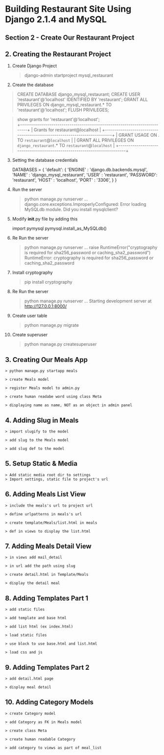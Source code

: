 # Building Restaurant Site Using Django 2.1.4 and MySQL

## Section 2 - Create Our Restaurant Project

## 2. Creating the Restaurant Project

1. Create Django Project

	> django-admin startproject mysql_restaurant

2. Create the database

  > CREATE DATABASE django_mysql_restaurant;
  > CREATE USER 'restaurant'@'localhost' IDENTIFIED BY 'restaurant';
  > GRANT ALL PRIVILEGES ON django_mysql_restaurant.* TO 'restaurant'@'localhost';
  > FLUSH PRIVILEGES;

  > show grants for 'restaurant'@'localhost';                             
	+---------------------------------------------------------------------------+
	| Grants for restaurant@localhost                                           |
	+---------------------------------------------------------------------------+
	| GRANT USAGE ON *.* TO `restaurant`@`localhost`                            |
	| GRANT ALL PRIVILEGES ON `django_restaurant`.* TO `restaurant`@`localhost` |
	+---------------------------------------------------------------------------+

3. Setting the database credentials

	DATABASES = {
    'default': {
        'ENGINE'	: 'django.db.backends.mysql',
        'NAME'		: 'django_mysql_restaurant',
        'USER'		: 'restaurant',
        'PASSWORD': 'restaurant',
        'HOST'		: 'localhost',
        'PORT'		: '3306',
    }
	}		

4. Run the server

	> python manage.py runserver
	...
	django.core.exceptions.ImproperlyConfigured: Error loading MySQLdb module.
	Did you install mysqlclient?

5. Modify __init__.py file by adding this

	import pymysql
	pymysql.install_as_MySQLdb()

5. Re Run the server

	> python manage.py runserver
	...
	raise RuntimeError("cryptography is required for sha256_password or caching_sha2_password")
	RuntimeError: cryptography is required for sha256_password or caching_sha2_password

6. Install cryptography

	> pip install cryptography

7. Re Run the server

	> python manage.py runserver
	...
	Starting development server at http://127.0.0.1:8000/

8. Create user table

	> python manage.py migrate

9. Create superuser

	> python manage.py createsuperuser

## 3. Creating Our Meals App

	> python manage.py startapp meals

	> create Meals model

	> register Meals model to admin.py

	> create human readabe word using class Meta

	> displaying name as name, NOT as an object in admin panel

## 4. Adding Slug in Meals

	> import slugify to the model

	> add slug to the Meals model

	> add slug def to the model

## 5. Setup Static & Media

	> Add static media root dir to settings
	> Import settings, static file to project's url

## 6. Adding Meals List View

	> include the meals's url to project url

	> define urlpatterns in meals's url

	> create template/Meals/list.html in meals

	> def in views to display the list.html

## 7. Adding Meals Detail View

	> in views add mail_detail

	> in url add the path using slug

	> create detail.html in Template/Meals

	> display the detail meal

## 8. Adding Templates Part 1

	> add static files

	> add template and base html

	> add list html (ex index.html)

	> load static files

	> use block to use base.html and list.html

	> load css and js

## 9. Adding Templates Part 2

	> add detail.html page

	> display meal detail

## 10. Adding Category Models

	> create Category model

	> add Category as FK in Meals model
	
	> create class Meta

	> create human readable Category

	> add category to views as part of meal_list
